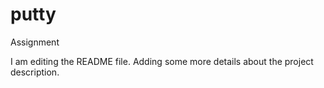# putty
Assignment

I am editing the README file. Adding some more details about the project description.

